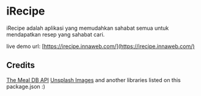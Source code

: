 # iRecipe

iRecipe adalah aplikasi yang memudahkan sahabat semua untuk mendapatkan resep yang sahabat cari. 

live demo url: [https://irecipe.innaweb.com/](https://irecipe.innaweb.com/)

## Credits 

[The Meal DB API](https://www.themealdb.com)
[Unsplash Images](https://unsplash.com)
and another libraries listed on this package.json :) 